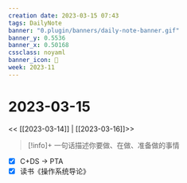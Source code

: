 ```yaml
---
creation date: 2023-03-15 07:43
tags: DailyNote
banner: "0.plugin/banners/daily-note-banner.gif"
banner_y: 0.5536
banner_x: 0.50168
cssclass: noyaml
banner_icon: 💌
week: 2023-11
---
```


# 2023-03-15

<< [[2023-03-14]] | [[2023-03-16]]>>


> [!info]+ 一句话描述你要做、在做、准备做的事情
> 


- [x] C+DS -> PTA
- [x] 读书《操作系统导论》
